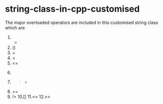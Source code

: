 # string-class-in-cpp-customised
The major overloaded operators are included in this customised string class which are
1. +
2. ()
3. =
4. <
5. <=
6. >
7. >=
8. ==
9. !=
10.[]
11.<<
12.>>
